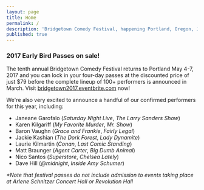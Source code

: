 ```yaml
---
layout: page
title: Home
permalink: /
description: 'Bridgetown Comedy Festival, happening Portland, Oregon, June 1st-5th, 2016!'
published: true
---
```


<h3>2017 Early Bird Passes on sale!</h3>

The tenth annual Bridgetown Comedy Festival returns to Portland May 4-7, 2017 and you can lock in your four-day passes at the discounted price of just $79 before the complete lineup of 100+ performers is announced in March. Visit [bridgetown2017.eventbrite.com](http://bridgetown2017.eventbrite.com) now!

We're also very excited to announce a handful of our confirmed performers for this year, including:

- Janeane Garofalo (_Saturday Night Live_, _The Larry Sanders Show_)
- Karen Kilgariff (_My Favorite Murder_, _Mr. Show_)
- Baron Vaughn (_Grace and Frankie_, _Fairly Legal_)
- Jackie Kashian (_The Dork Forest_, _Lady Dynamite_)
- Laurie Kilmartin (_Conan_, _Last Comic Standing_)
- Matt Braunger (_Agent Carter_, _Big Dumb Animal_)
- Nico Santos (_Superstore_, _Chelsea Lately_)
- Dave Hill (_@midnight_, _Inside Amy Schumer_)

_*Note that festival passes do not include admission to events taking place at Arlene Schnitzer Concert Hall or Revolution Hall_